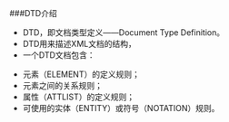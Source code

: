 ###DTD介绍　　
* DTD，即文档类型定义——Document Type Definition。
* DTD用来描述XML文档的结构，
* 一个DTD文档包含：
 + 元素（ELEMENT）的定义规则；
 + 元素之间的关系规则；
 + 属性（ATTLIST）的定义规则；
 + 可使用的实体（ENTITY）或符号（NOTATION）规则。